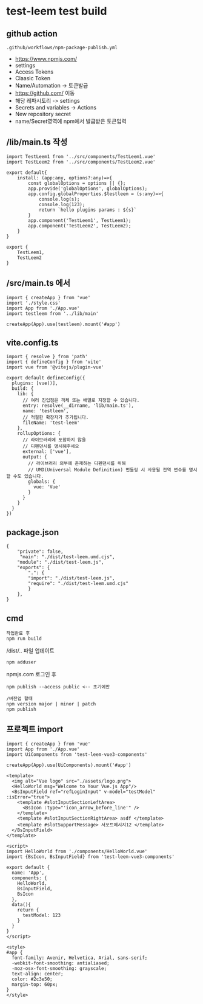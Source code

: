 # test-leem test  build



## github action
```code
.github/workflows/npm-package-publish.yml
```
- https://www.npmjs.com/
- settings
- Access Tokens
- Claasic Token
- Name/Automation -> 토큰발급
- https://github.com/ 이동
- 해당 레파시토리 -> settings
- Secrets and variables -> Actions
- New repository secret
- name/Secret영역에 npm에서 발급받은 토큰입력

## /lib/main.ts 작성
```
import TestLeem1 from '../src/components/TestLeem1.vue'
import TestLeem2 from '../src/components/TestLeem2.vue'

export default{
    install: (app:any, options?:any)=>{
        const globalOptions = options || {};
        app.provide('globalOptions', globalOptions);
        app.config.globalProperties.$testleem = (s:any)=>{
            console.log(s);
            console.log(123);
            return `hello plugins params : ${s}`
        }
        app.component('TestLeem1', TestLeem1);
        app.component('TestLeem2', TestLeem2);
    }
}

export {
    TestLeem1,
    TestLeem2
}
```
## /src/main.ts 에서 
```
import { createApp } from 'vue'
import './style.css'
import App from './App.vue'
import testleem from '../lib/main'

createApp(App).use(testleem).mount('#app')
```
## vite.config.ts
```// vite.config.js
import { resolve } from 'path'
import { defineConfig } from 'vite'
import vue from '@vitejs/plugin-vue'

export default defineConfig({
  plugins: [vue()],
  build: {
    lib: {
      // 여러 진입점은 객체 또는 배열로 지정할 수 있습니다.
      entry: resolve(__dirname, 'lib/main.ts'),
      name: 'testleem',
      // 적절한 확장자가 추가됩니다.
      fileName: 'test-leem'
    },
    rollupOptions: {
      // 라이브러리에 포함하지 않을
      // 디펜던시를 명시해주세요
      external: ['vue'],
      output: {
        // 라이브러리 외부에 존재하는 디펜던시를 위해
        // UMD(Universal Module Definition) 번들링 시 사용될 전역 변수를 명시할 수도 있습니다.
        globals: {
          vue: 'Vue'
        }
      }
    }
  }
})
```


## package.json
```
{
    "private": false,
     "main": "./dist/test-leem.umd.cjs",
    "module": "./dist/test-leem.js",
    "exports": {
        ".": {
        "import": "./dist/test-leem.js",
        "require": "./dist/test-leem.umd.cjs"
        }
    },
}
```

## cmd
```
작업완료 후 
npm run build
```
/dist/.. 파일 업데이트
```
npm adduser
```
npmjs.com 로그인 후 
```
npm publish --access public <-- 초기에만
```
```
/버전업 할때
npm version major | minor | patch
npm publish
```




## 프로젝트 import
```vue3 기준 main.js
import { createApp } from 'vue'
import App from './App.vue'
import UiComponents from 'test-leem-vue3-components'

createApp(App).use(UiComponents).mount('#app')
```

``` App.vue
<template>
  <img alt="Vue logo" src="./assets/logo.png">
  <HelloWorld msg="Welcome to Your Vue.js App"/>
  <BsInputField ref="refLoginInput" v-model="testModel" :isError="true">
    <template #slotInputSectionLeftArea>
      <BsIcon :type="'icon_arrow_before_line'" />
    </template>
    <template #slotInputSectionRightArea> asdf </template>
    <template #slotSupportMessage> 서포트메시지12 </template>
  </BsInputField>
</template>

<script>
import HelloWorld from './components/HelloWorld.vue'
import {BsIcon, BsInputField} from 'test-leem-vue3-components'

export default {
  name: 'App',
  components: {
    HelloWorld,
    BsInputField,
    BsIcon
  },
  data(){
    return {
      testModel: 123
    }
  }
}
</script>

<style>
#app {
  font-family: Avenir, Helvetica, Arial, sans-serif;
  -webkit-font-smoothing: antialiased;
  -moz-osx-font-smoothing: grayscale;
  text-align: center;
  color: #2c3e50;
  margin-top: 60px;
}
</style>

```
